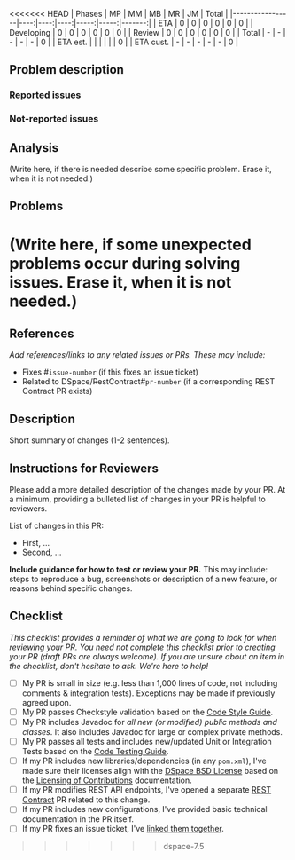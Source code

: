 <<<<<<< HEAD
| Phases            | MP | MM  |  MB  | MR |   JM | Total  |
|-----------------|----:|----:|----:|-----:|-----:|-------:|
| ETA                  |  0  |  0  |    0 |     0 |      0 |        0 |
| Developing      |  0  |  0  |    0 |    0 |      0 |         0 |
| Review             |  0  |  0  |    0 |    0 |      0 |         0 |
| Total                |   -  |   -  |   -   |  -    |   -    |         0 |
| ETA est.             |      |      |       |       |         |         0 |
| ETA cust.           |   -  |   -  |   -  |   -   |   -     |        0 |
## Problem description
### Reported issues
### Not-reported issues
## Analysis
(Write here, if there is needed describe some specific problem. Erase it, when it is not needed.)
## Problems
(Write here, if some unexpected problems occur during solving issues. Erase it, when it is not needed.) 
=======
## References
_Add references/links to any related issues or PRs. These may include:_
* Fixes #`issue-number` (if this fixes an issue ticket)
* Related to DSpace/RestContract#`pr-number`  (if a corresponding REST Contract PR exists)

## Description
Short summary of changes (1-2 sentences).

## Instructions for Reviewers
Please add a more detailed description of the changes made by your PR. At a minimum, providing a bulleted list of changes in your PR is helpful to reviewers.

List of changes in this PR:
* First, ...
* Second, ...

**Include guidance for how to test or review your PR.** This may include: steps to reproduce a bug, screenshots or description of a new feature, or reasons behind specific changes. 

## Checklist
_This checklist provides a reminder of what we are going to look for when reviewing your PR. You need not complete this checklist prior to creating your PR (draft PRs are always welcome). If you are unsure about an item in the checklist, don't hesitate to ask. We're here to help!_

- [ ] My PR is small in size (e.g. less than 1,000 lines of code, not including comments & integration tests). Exceptions may be made if previously agreed upon.
- [ ] My PR passes Checkstyle validation based on the [Code Style Guide](https://wiki.lyrasis.org/display/DSPACE/Code+Style+Guide).
- [ ] My PR includes Javadoc for _all new (or modified) public methods and classes_. It also includes Javadoc for large or complex private methods.
- [ ] My PR passes all tests and includes new/updated Unit or Integration Tests based on the [Code Testing Guide](https://wiki.lyrasis.org/display/DSPACE/Code+Testing+Guide).
- [ ] If my PR includes new libraries/dependencies (in any `pom.xml`), I've made sure their licenses align with the [DSpace BSD License](https://github.com/DSpace/DSpace/blob/main/LICENSE) based on the [Licensing of Contributions](https://wiki.lyrasis.org/display/DSPACE/Code+Contribution+Guidelines#CodeContributionGuidelines-LicensingofContributions) documentation.
- [ ] If my PR modifies REST API endpoints, I've opened a separate [REST Contract](https://github.com/DSpace/RestContract/blob/main/README.md) PR related to this change.
- [ ] If my PR includes new configurations, I've provided basic technical documentation in the PR itself.
- [ ] If my PR fixes an issue ticket, I've [linked them together](https://docs.github.com/en/issues/tracking-your-work-with-issues/linking-a-pull-request-to-an-issue).
>>>>>>> dspace-7.5
